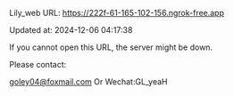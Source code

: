 Lily_web URL: https://222f-61-165-102-156.ngrok-free.app

Updated at: 2024-12-06 04:17:38

If you cannot open this URL, the server might be down.

Please contact: 

goley04@foxmail.com Or Wechat:GL_yeaH